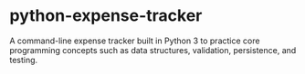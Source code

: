 # python-expense-tracker
A command-line expense tracker built in Python 3 to practice core programming concepts such as data structures, validation, persistence, and testing.
